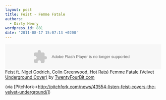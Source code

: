 ```yaml
---
layout: post
title: Feist - Femme Fatale
authors:
  - Dirty Henry
wordpress_id: 881
date: '2011-08-17 15:07:13 +0200'
---
```

<object height="81" width="100%"><param name="movie" value="http://player.soundcloud.com/player.swf?url=http%3A%2F%2Fapi.soundcloud.com%2Ftracks%2F21181100&show_comments=false&color=000000"></param><param name="allowscriptaccess" value="always"></param><embed allowscriptaccess="always" height="81" src="http://player.soundcloud.com/player.swf?url=http%3A%2F%2Fapi.soundcloud.com%2Ftracks%2F21181100&show_comments=false&color=000000" type="application/x-shockwave-flash" width="100%"></embed></object><span><a href="http://soundcloud.com/twentyfourbit/feist-ft-nigel-godrich-colin">Feist ft. Nigel Godrich, Colin Greenwood, Hot Rats) Femme Fatale (Velvet Underground Cover)</a> by <a href="http://soundcloud.com/twentyfourbit">TwentyFourBit.com</a></span>

(via [Pitchfork->http://pitchfork.com/news/43554-listen-feist-covers-the-velvet-underground/])
